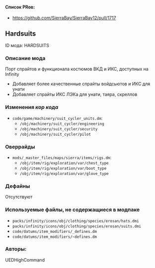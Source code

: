 
#### Список PRов:

- https://github.com/SierraBay/SierraBay12/pull/1717
<!--
  Ссылки на PRы, связанные с модом:
  - Создание
  - Большие изменения
-->

<!-- Название мода. Не важно на русском или на английском. -->
## Hardsuits

ID мода: HARDSUITS
<!--
  Название модпака прописными буквами, СОЕДИНЁННЫМИ_ПОДЧЁРКИВАНИЕМ,
  которое ты будешь использовать для обозначения файлов.
-->

### Описание мода

Порт спрайтов и функционала костюмов ВКД и ИКС, доступных на Infinity
- Добавляет более качественные спрайты войдсьютов и ИКС для унати
- Добавляет спрайты ИКС ЛЭКа для унати, таяра, скреллов
<!--
  Что он делает, что добавляет: что, куда, зачем и почему - всё здесь.
  А также любая полезная информация.
-->

### Изменения *кор кода*

- `code/game/machinery/suit_cycler_units.dm`:
  - `/obj/machinery/suit_cycler/engineering`
  - `/obj/machinery/suit_cycler/security`
  - `/obj/machinery/suit_cycler/pilot`
<!--
  Если вы редактировали какие-либо процедуры или переменные в кор коде,
  они должны быть указаны здесь.
  Нужно указать и файл, и процедуры/переменные.

  Изменений нет - напиши "Отсутствуют"
-->

### Оверрайды

- `mods/_master_files/maps/sierra/items/rigs.dm`:
  - `/obj/item/rig/exploration/var/chest_type`
  - `/obj/item/rig/exploration/var/boot_type`
  - `/obj/item/rig/exploration/var/glove_type`

<!--
  Если ты добавлял новый модульный оверрайд, его нужно указать здесь.
  Здесь указываются оверрайды в твоём моде и папке `_master_files`

  Изменений нет - напиши "Отсутствуют"
-->

### Дефайны

Отсутствуют
<!--
  Если требовалось добавить какие-либо дефайны, укажи файлы,
  в которые ты их добавил, а также перечисли имена.
  И то же самое, если ты используешь дефайны, определённые другим модом.

  Не используешь - напиши "Отсутствуют"
-->

### Используемые файлы, не содержащиеся в модпаке

- `packs/infinity/icons/obj/clothing/species/erosan/hats.dmi`
- `packs/infinity/icons/obj/clothing/species/erosan/suits.dmi`
- `code/datums/item_modifiers/_defines.dm`
- `code/datums/item_modifiers/~defines.dm`
<!--
  Будь то немодульный файл или модульный файл, который не содержится в папке,
  принадлежащей этому конкретному моду, он должен быть упомянут здесь.
  Хорошими примерами являются иконки или звуки, которые используются одновременно
  несколькими модулями, или что-либо подобное.
-->

### Авторы:

UEDHighCommand
<!--
  Здесь находится твой никнейм
  Если работал совместно - никнеймы тех, кто помогал.
  В случае порта чего-либо должна быть ссылка на источник.
-->
